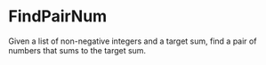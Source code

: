 # FindPairNum
Given a list of non-negative integers and a target sum, find a pair of numbers that sums to the target sum.
